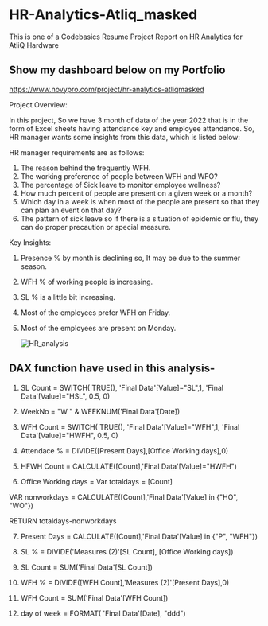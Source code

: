 # HR-Analytics-Atliq_masked
This is  one of a Codebasics Resume Project Report on HR Analytics for AtliQ Hardware

## Show my dashboard below on my Portfolio
https://www.novypro.com/project/hr-analytics-atliqmasked

Project Overview:

In this  project, So we have 3 month of data of the year 2022 that is  in the form of Excel sheets having attendance key and employee attendance.
So,  HR manager  wants some insights from this data, which is listed below:

HR manager requirements are as follows:
1. The reason behind the frequently WFH.
1. The working preference of people between WFH and WFO?
2. The percentage of Sick leave to monitor employee wellness?
3. How much percent of people are present on a given week or a month?
4. Which day in a week is when most of the people are present so that they can plan an event on that day?
5. The pattern of sick leave so if there is a situation of epidemic or flu, they can do proper precaution or special measure.

Key Insights:

1. Presence % by month is declining so, It may be due to the summer season.
2. WFH % of working people is increasing.
3. SL % is a little bit increasing.
4. Most of the employees prefer WFH on Friday.
5. Most of the employees are present on Monday.

   ![HR_analysis](https://github.com/pravalenka/HR-Analytics-Atliq_masked/assets/120097217/4dd994a2-40bf-4611-992b-351f678077f3)

## DAX function have used in this analysis-
   
1. SL Count = SWITCH(
    TRUE(),
    'Final Data'[Value]="SL",1,
  'Final Data'[Value]="HSL", 0.5,
    0)

2. WeekNo = "W " & WEEKNUM('Final Data'[Date])

3. WFH Count = SWITCH(
    TRUE(),
    'Final Data'[Value]="WFH",1,
  'Final Data'[Value]="HWFH", 0.5,
    0)

4. Attendace % = 
DIVIDE([Present Days],[Office Working days],0)


5. HFWH Count = CALCULATE([Count],'Final Data'[Value]="HWFH")

6. Office Working days = 
Var totaldays = [Count]

VAR nonworkdays = CALCULATE([Count],'Final Data'[Value] in {"HO", "WO"})

RETURN
totaldays-nonworkdays

7. Present Days = CALCULATE([Count],'Final Data'[Value] in {"P", "WFH"}) 

8. SL % = DIVIDE('Measures (2)'[SL Count], [Office Working days])

9. SL Count = SUM('Final Data'[SL Count])

10. WFH % = DIVIDE([WFH Count],'Measures (2)'[Present Days],0)

11. WFH Count = SUM('Final Data'[WFH Count])

12. day of week = FORMAT( 'Final Data'[Date], "ddd")
